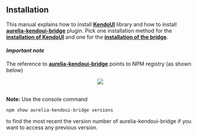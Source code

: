 #
## Installation
This manual explains how to install **[KendoUI](http://www.telerik.com/kendo-ui)** library and how to install **[aurelia-kendoui-bridge](https://www.npmjs.com/package/aurelia-kendoui-bridge)** plugin. Pick one installation method for the **[installation of KendoUI](./installation/installing_kendo.md)** and one for the **[installation of the bridge](./installation/installing_the_bridge.md)**.


#### _Important note_

The reference to **[aurelia-kendoui-bridge](https://www.npmjs.com/package/aurelia-kendoui-bridge)** points to NPM registry (as shown below)

<p align=center>
<img src="https://user-images.githubusercontent.com/2712405/30749019-13c26ade-9f80-11e7-9342-a8c329c2b911.png"></img>
<br><br>
</p>




**Note:** Use the console command
```
npm show aurelia-kendoui-bridge versions
```
to find the most recent the version number of aurelia-kendoui-bridge if you want to access any previous version.
